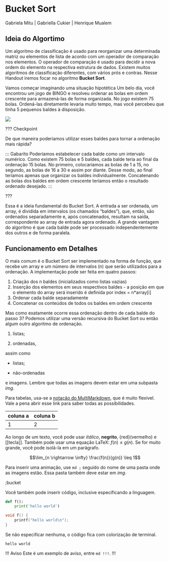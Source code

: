 Bucket Sort 
======

Gabriela Mitu | Gabriella Cukier | Henrique Mualem

Ideia do Algortimo
---------

Um algoritmo de classificação é usado para reorganizar uma determinada matriz ou elementos de lista de acordo com um operador de comparação nos elementos. O operador de comparação é usado para decidir a nova ordem do elemento na respectiva estrutura de dados.
Existem muitos algoritmos de classificação diferentes, com vários prós e contras. Nesse Handout iremos focar no algoritmo **Bucket Sort**.


Vamos começar imaginando uma situação hipotética
Um belo dia, você encontrou um jogo de BINGO e resolveu ordenar as bolas em ordem crescente para armazená-las de forma organizada. No jogo existem 75 bolas. Ordená-las diretamente levaria muito tempo, mas você percebeu que tinha 5 pequenos baldes à disposição.


![](bingo.png)

??? Checkpoint

De que maneira poderíamos utilizar esses baldes para tornar a ordenação mais rápida?

::: Gabarito
Poderíamos estabelecer cada balde como um intervalo numérico. Como existem 75 bolas e 5 baldes, cada balde teria ao final da ordenação 15 bolas. No primeiro, colocaríamos as bolas de 1 a 15, no segundo, as bolas de 16 a 30 e assim por diante. Desse modo, ao final teríamos apenas que organizar os baldes individualmente. Concatenando as bolas dos baldes em ordem crescente teríamos então o resultado ordenado desejado.
:::

???


Essa é a ideia fundamental do Bucket Sort. A entrada a ser ordenada, um array, é dividida em intervalos (os chamados “baldes”), que, então, são ordenados separadamente e, após concatenados, resultam na saída, correspondente ao array de entrada agora ordenado.
A grande vantagem do algoritmo é que cada balde pode ser processado independentemente dos outros e de forma paralela. 

Funcionamento em Detalhes
---------

O mais comum é o Bucket Sort ser implementado na forma de função, que recebe um array e um número de intervalos (n) que serão utilizados para a ordenação. 
A implementação pode ser feita em quatro passos:
1. Criação dos n baldes (inicializados como listas vazias)
2. Inserção dos elementos em seus respectivos baldes - a posição em que o elemento do array será inserido é definida por index = n*array[i]
3. Ordenar cada balde separadamente
4. Concatenar os conteúdos de todos os baldes em ordem crescente

Mas como exatamente ocorre essa ordenação dentro de cada balde do passo 3? 
Podemos utilizar uma versão recursiva do Bucket Sort ou então algum outro algoritmo de ordenação.



1. listas;

2. ordenadas,

assim como

* listas;

* não-ordenadas

e imagens. Lembre que todas as imagens devem estar em uma subpasta *img*.



Para tabelas, usa-se a [notação do
MultiMarkdown](https://fletcher.github.io/MultiMarkdown-6/syntax/tables.html),
que é muito flexível. Vale a pena abrir esse link para saber todas as
possibilidades.

| coluna a | coluna b |
|----------|----------|
| 1        | 2        |

Ao longo de um texto, você pode usar *itálico*, **negrito**, {red}(vermelho) e
[[tecla]]. Também pode usar uma equação LaTeX: $f(n) \leq g(n)$. Se for muito
grande, você pode isolá-la em um parágrafo.

$$\lim_{n \rightarrow \infty} \frac{f(n)}{g(n)} \leq 1$$

Para inserir uma animação, use `md ;` seguido do nome de uma pasta onde as
imagens estão. Essa pasta também deve estar em *img*.

;bucket

Você também pode inserir código, inclusive especificando a linguagem.

``` py
def f():
    print('hello world')
```

``` c
void f() {
    printf("hello world\n");
}
```

Se não especificar nenhuma, o código fica com colorização de terminal.

```
hello world
```


!!! Aviso
Este é um exemplo de aviso, entre `md !!!`.
!!!


